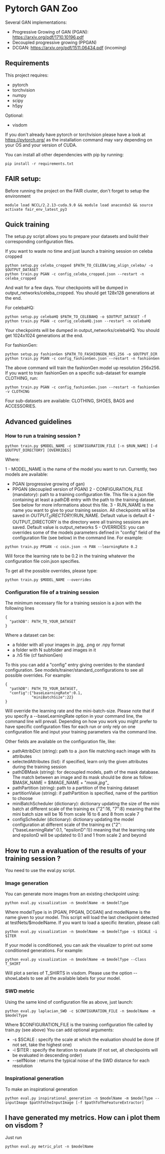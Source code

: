 # Pytorch GAN Zoo

Several GAN implementations:
- Progressive Growing of GAN (PGAN): https://arxiv.org/pdf/1710.10196.pdf
- Decoupled progressive growing (PPGAN)
- DCGAN: https://arxiv.org/pdf/1511.06434.pdf (incoming)

## Requirements

This project requires:
- pytorch
- torchvision
- numpy
- scipy
- h5py

Optional:
- visdom

If you don't already have pytorch or torchvision please have a look at https://pytorch.org/ as the installation command may vary depending on your OS and your version of CUDA.

You can install all other dependencies with pip by running:

```
pip install -r requirements.txt
```

## FAIR setup:

Before running the project on the FAIR cluster, don't forget to setup the environment

```
module load NCCL/2.2.13-cuda.9.0 && module load anaconda3 && source activate fair_env_latest_py3
```

## Quick training

The setup.py script allows you to prepare your datasets and build their corresponding configuration files.

If you want to waste no time and just launch a training session on celeba cropped

```
python setup.py celeba_cropped $PATH_TO_CELEBA/img_align_celeba/ -o $OUTPUT_DATASET
python train.py PGAN -c config_celeba_cropped.json --restart -n celeba_cropped
```

And wait for a few days. Your checkpoints will be dumped in output_networks/celeba_cropped. You should get 128x128 generations at the end.

For celebaHQ:

```
python setup.py celebaHQ $PATH_TO_CELEBAHQ -o $OUTPUT_DATASET -f
python train.py PGAN -c config_celebaHQ.json --restart -n celebaHQ
```

Your checkpoints will be dumped in output_networks/celebaHQ. You should get 1024x1024 generations at the end.

For fashionGen:

```
python setup.py fashionGen $PATH_TO_FASHIONGEN_RES_256 -o $OUTPUT_DIR
python train.py PGAN -c config_fashionGen.json --restart -n fashionGen
```

The above command will train the fashionGen model up resolution 256x256. If you want to train fashionGen on a specific sub-dataset for example CLOTHING, run:

```
python train.py PGAN -c config_fashionGen.json --restart -n fashionGen -v CLOTHING
```

Four sub-datasets are available: CLOTHING, SHOES, BAGS and ACCESSORIES.

## Advanced guidelines

### How to run a training session ?

```
python train.py $MODEL_NAME -c $CONFIGURATION_FILE [-n $RUN_NAME] [-d $OUTPUT_DIRECTORY] [OVERRIDES]
```

Where:

1 - MODEL_NAME is the name of the model you want to run. Currently, two models are available:
  - PGAN (progressive growing of gan)
  - PPGAN (decoupled version of PGAN)
2 - CONFIGURATION_FILE (mandatory): path to a training configuration file. This file is a json file containing at least a pathDB entry with the path to the training dataset. See below for more informations about this file.
3 - RUN_NAME is the name you want to give to your training session. All checkpoints will be saved in $OUTPUT_DIRECTORY/$RUN_NAME. Default value is default
4 - OUTPUT_DIRECTORY is the directory were all training sessions are saved. Default value is output_networks
5 - OVERRIDES: you can overrides some of the models parameters defined in "config" field of the configuration file (see below) in the command line. For example:

```
python train.py PPGAN -c coin.json -n PAN --learningRate 0.2
```

Will force the learning rate to be 0.2 in the training whatever the configuration file coin.json specifies.

To get all the possible overrides, please type:

```
python train.py $MODEL_NAME --overrides
```

### Configuration file of a training session

The minimum necessary file for a training session is a json with the following lines

```
{
  "pathDB": PATH_TO_YOUR_DATASET
}
```

Where a dataset can be:
- a folder with all your images in .jpg, .png or .npy format
- a folder with N subfolder and images in it
- a .h5 file (cf fashionGen)

To this you can add a "config" entry giving overrides to the standard configuration. See models/trainer/standard_configurations to see all possible overrides. For example:

```
{
  "pathDB": PATH_TO_YOUR_DATASET,
  "config":{"baseLearningRate":0.1,
            "miniBatchSize":22}
}
```

Will override the learning rate and the mini-batch-size. Please note that if you specify a --baseLearningRate option in your command line, the command line will prevail. Depending on how you work you might prefer to have specific configuration files for each run or only rely on one configuration file and input your training parameters via the command line.

Other fields are available on the configuration file, like:
- pathAttribDict (string): path to a .json file matching each image with its attributes
- selectedAttributes (list): if specified, learn only the given attributes during the training session
- pathDBMask (string): for decoupled models, path of the mask database. The match between an image and its mask should be done as follow: $MASK_NAME = $IMAGE_NAME + "_mask.jpg"__
- pathPartition (string): path to a partition of the training dataset
- partitionValue (string): if pathPartition is specified, name of the partition to choose
- miniBatchScheduler (dictionary): dictionary updating the size of the mini batch at different scale of the training
                                  ex {"2":16, "7":8} meaning that the mini batch size will be 16 from scale 16 to 6 and 8 from scale 7
- configScheduler (dictionary): dictionary updating the model configuration at different scale of the training
                                ex {"2":{"baseLearningRate":0.1, "epsilonD":1}} meaning that the learning rate and epsilonD will be updated to 0.1 and 1 from scale 2 and beyond

## How to run a evaluation of the results of your training session ?

You need to use the eval.py script.

### Image generation

You can generate more images from an existing checkpoint using:
```
python eval.py visualization -n $modelName -m $modelType
```

Where modelType is in [PGAN, PPGAN, DCGAN] and modelName is the name given to your model. This script will load the last checkpoint detected at testNets/$modelName. If you want to load a specific iteration, please call:

```
python eval.py visualization -n $modelName -m $modelType -s $SCALE -i $ITER
```

If your model is conditioned, you can ask the visualizer to print out some conditioned generations. For example:

```
python eval.py visualization -n $modelName -m $modelType --Class T_SHIRT
```

Will plot a series of T_SHIRTS in visdom. Please use the option --showLabels to see all the available labels for your model.

### SWD metric

Using the same kind of configuration file as above, just launch:

```
python eval.py laplacian_SWD -c $CONFIGURATION_FILE -n $modelName -m $modelType
```
Where $CONFIGURATION_FILE is the training configuration file called by train.py (see above)
You can add optional arguments:
- -s $SCALE : specify the scale at which the evaluation should be done (if not set, take the highest one)
- -i $ITER : specify the iteration to evaluate (if not set, all checkpoints will be evaluated in descending order)
- --selfNoise : returns the typical noise of the SWD distance for each resolution

### Inspirational generation

To make an inspirational generation

```
python eval.py inspirational_generation -n $modelName -m $modelType --inputImage $pathTotheInputImage [-f $pathToTheFeatureExtractor]
```

## I have generated my metrics. How can i plot them on visdom ?

Just run
```
python eval.py metric_plot -n $modelName
```
